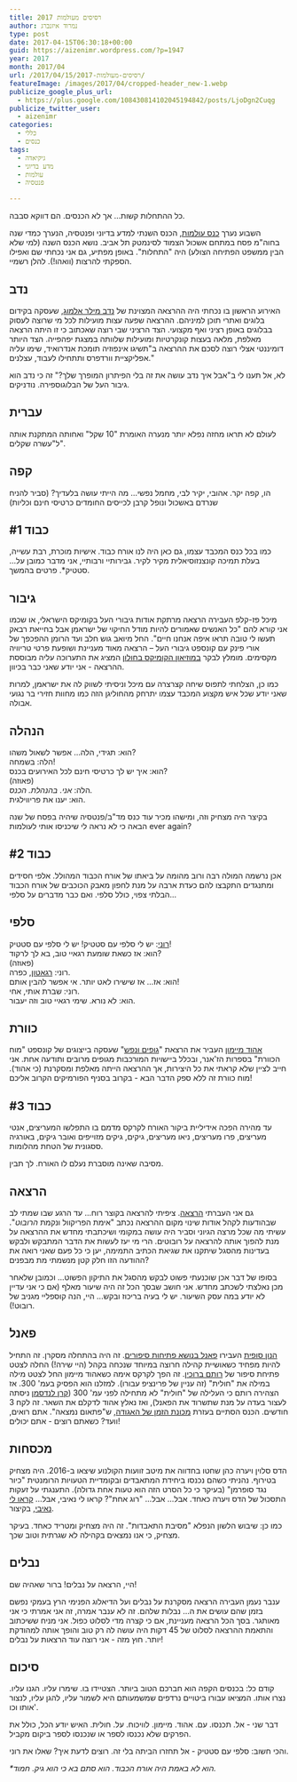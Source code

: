 ```yaml
---
title: רסיסים מעולמות 2017
author: נמרוד איזנברג
type: post
date: 2017-04-15T06:30:18+00:00
guid: https://aizenimr.wordpress.com/?p=1947
year: 2017
month: 2017/04
url: /2017/04/15/רסיסים-מעולמות-2017/
featureImage: /images/2017/04/cropped-header_new-1.webp
publicize_google_plus_url:
  - https://plus.google.com/108430814102045194842/posts/LjoDgn2Cuqg
publicize_twitter_user:
  - aizenimr
categories:
  - כללי
  - כנסים
tags:
  - גיקיאדה
  - מדע בדיוני
  - עולמות
  - פנטסיה

---
```

כל ההתחלות קשות… אך לא הכנסים. הם דווקא סבבה.

השבוע נערך [כנס עולמות](http://2017.olamot-con.org.il/), הכנס השנתי למדע בדיוני ופנטסיה, הנערך כמדי שנה בחוה"מ פסח במתחם אשכול הצמוד לסינמטק תל אביב. נושא הכנס השנה (למי שלא הבין ממשפט הפתיחה הצולע) היה "התחלות". באופן מפתיע, גם אני נכחתי שם ואפילו הספקתי להרצות (וואהו!). להלן רשמיי.
## נדב
האירוע הראשון בו נכחתי היה ההרצאה המצוינת של [נדב מילר אלמוג](http://www.fantastic-library.com/), שעסקה בקידום בלוגים ואתרי תוכן למיניהם. ההרצאה שפעה עצות מועילות לכל מי שרוצה לעסוק בבלוגים באופן רציני ואף מקצועי. הצד הרציני שבי רוצה שאכתוב כי זו היתה הרצאה מאלפת, מלאה בעצות קונקרטיות ומועילות שלוותה במצגת יפהפייה. הצד היותר דומיננטי אצלי רוצה לסכם את ההרצאה ב"תשיגו אינפוזיה תומכת אנדרואיד, שימו עליה אפליקציית וורדפרס ותתחילו לעבוד, עצלנים."

לא, אל תענו לי ב"אבל איך נדב עושה את זה בלי הפיתרון המופרך שלך?" זה כי נדב הוא גיבור העל של הבלוגוספירה. נודניקים.
## עברית
לעולם לא תראו מחזה נפלא יותר מנערה האומרת "10 שקל" ואחותה המתקנת אותה ל"עשרה שקלים".
## קפה
הו, קפה יקר. אהובי, יקיר לבי, מחמל נפשי… מה הייתי עושה בלעדיך? (סביר להניח שנרדם באשכול ונופל קרבן לכייסים החומדים כרטיסי חינם וכליות)
## כבוד #1
כמו בכל כנס המכבד עצמו, גם כאן היה לנו אורח כבוד. אישיות מוכרת, רבת עשייה, בעלת תמיכה קונצנזוסיאלית מקיר לקיר. גבירותיי ורבותיי, אני מדבר כמובן על… סטטיק*. פרטים בהמשך.
## גיבור
מיכל פז-קלפ העבירה הרצאה מרתקת אודות גיבורי העל בקומיקס הישראלי, או שכמו אני קורא להם "כל האנשים שאמורים להיות מודל החיקוי של ישראמן אבל בחייאת רבאק תעשו לי טובה תראו איפה אנחנו חיים". החל מיואב גוש חלב ועד הרומן ההפכפך של אורי פינק עם קונספט גיבורי העל – הרצאה מאוד מעניינת ושופעת פרטי טריוויה מקסימים. מומלץ לבקר [במוזיאון הקומיקס בחולון](http://www.cartoon.org.il/) המציג את התערוכה עליה מבוססת ההרצאה - אני יודע שאני כבר בכיוון.  

כמו כן, הצלחתי לתפוס שיחה קצרצרה עם מיכל וניסיתי לשווק לה את ישראמן, למרות שאני יודע שכל איש מקצוע המכבד עצמו יתרחק מהחוליגן הזה כמו מחוות חזירי בר נגועי אבולה.
## הנהלה
הוא: תגידי, הלה... אפשר לשאול משהו?  
הלה: בשמחה!  
הוא: איך יש לך כרטיסי חינם לכל האירועים בכנס?  
(פאוזה)  
הלה: _אני. בהנהלת. הכנס._  
הוא: יענו את פריווילגית.

בקיצר היה מצחיק וזה, ומישהו מכיר עוד כנס מד"ב/פנטסיה שיהיה בפסח של שנה הבאה כי לא נראה לי שיכניסו אותי לעולמות ever again?
## כבוד #2
אכן נרשמה המולה רבה ורוב מהומה על ביאתו של אורח הכבוד המהולל. אלפי חסידים ומתנגדים התקבצו להם כעדת ארבה על מנת לחפון מאבק הכוכבים של אורח הכבוד הבלתי צפוי, כולל סלפי. ואם כבר מדברים על סלפי...
## סלפי
[רוני](https://gelbfish.wordpress.com/): יש לי סלפי עם סטטיק! יש לי סלפי עם סטטיק!  
הוא: אז כשאת שומעת רגאיי טוב, בא לך לרקוד?  
(פאוזה)  
רוני: [רגאטון](http://shironet.mako.co.il/artist?type=lyrics&lang=1&prfid=16958&wrkid=40116), כפרה.  
הוא: אז... אז שישירו לאט יותר. אי אפשר להבין אותם!  
רוני: שברת אותי, אחי.  
הוא: לא נורא. שימי רגאיי טוב וזה יעבור.
## כוורת
[אהוד מיימון](http://my2centssf.blogspot.com) העביר את הרצאת "[גופים ונפש](http://www.olamot-con.org.il/Program/#mylightbox20357)" שעסקה בייצוגים של קונספט "מוח הכוורת" בספרות הז'אנר, ובכלל ביישויות המורכבות מגופים מרובים ותודעה אחת. אני חייב לציין שלא קראתי את כל היצירות, אך ההרצאה הייתה מאלפת ומסקרנת (כי אהוד). מוח כוורת זה ללא ספק הדבר הבא - בקרוב בסניף הפורמיקים הקרוב אליכם!
## כבוד #3
עד מהירה הפכה אידיליית ביקור האורח לקרקס מדמם בו התפלשו המעריצים, אנטי מעריצים, פרו מעריצים, ניאו מעריצים, גיקים, גיקים מזוייפים ואובר גיקים, באורגיה ססגונית של הטחת מהלומות.

מסיבה שאינה מוסברת נעלם לו האורח. לך תבין.
## הרצאה
גם אני העברתי [הרצאה](/2017/04/03/%d7%9b%d7%a0%d7%a1-%d7%9b%d7%a0%d7%a1-%d7%aa%d7%a8%d7%93%d7%95%d7%a3/). ציפיתי להרצאה בקוצר רוח... עד הרגע שבו שמתי לב שבהודעות לקהל אודות שינוי מקום ההרצאה נכתב "אימת הפריקוול ונקמת _הרובוט_". עשיתי מה שכל מרצה הגיוני וסביר היה עושה במקומי ושיכתבתי מחדש את ההרצאה על מנת להפוך אותה להרצאה על רובוטים. הרי מי יעז לעשות את הדבר המתבקש ולבקש בעדינות מהסגל שיתקנו את שגיאת הכתיב התמימה, יען כי כל פעם שאני רואה את ההודעה הזו חלק קטן מנשמתי מת מבפנים?

בסופו של דבר אכן שוכנעתי פשוט לבקש מהסגל את התיקון הפשוט... וכמובן שלאחר מכן נאלצתי לשכתב מחדש. אני חושב שבסך הכל זה היה שיעור מאלף (אם כי אני עדיין לא יודע במה עסק השיעור. יש לי בעיה בריכוז ובקש... היי, הנה קוספליי מגניב של רובוט!).
## פאנל
[הנון סופית](/2015/08/05/%d7%94%d7%95%d7%90-%d7%95%d7%94%d7%99%d7%90-2/) העבירו [פאנל בנושא פתיחות סיפורים](http://www.olamot-con.org.il/Program/#mylightbox20481). זה היה בהתחלה מסקרן. זה התחיל להיות מפחיד כשאושיית קהילה חרוצה במיוחד שנכחה בקהל (היי שירה!) החלה לצטט פתיחת סיפור של [רותם ברוכין](http://rotemwrites.com/). זה הפך לקרקס אימה כשאהוד מיימון החל לצטט מילה במילה את "חולית" (זה עניין של פרינציפ עבורו). למזלנו הוא הפסיק בעמ' 300. אז הצהירה רותם כי העלילה של "חולית" לא מתחילה לפני עמ' 300 ([קרן לנדסמן](http://www.realitybugs.me) ניסתה לעצור בעדה על מנת שתשרוד את הפאנל), ואז נאלץ אהוד לדקלם את השאר. זה לקח 3 חודשים. הכנס הסתיים בעזרת [מכונת הזמן של האגודה](/2015/10/10/%d7%90%d7%96-%d7%90%d7%99%d7%a4%d7%94-%d7%94%d7%9e%d7%9b%d7%95%d7%a0%d7%94-%d7%a7%d7%99%d7%91%d7%99%d7%a0%d7%99%d7%9e%d7%98/), ש"פתאום נמצאה". אתם רואים, וועד? כשאתם רוצים - אתם יכולים!
## מכסחות
הדס סלוין ויערה כהן שחטו בחדווה את מיטב זוועות הקולנוע שיצאו ב-2016. היה מצחיק בטירוף. נהניתי כשהם נכנסו ביחידת המתאבדים ובקומדיית הטעויות הרומנטית "כיור נגד סופרמן" (בעיקר כי כל הסרט הזה הוא טעות אחת גדולה). התענגתי על זעקות התסכול של הדס ויערה כאחד. אבל... אבל... "רוג אחת"? קראו לי נאיבי, אבל... [קראו לי נאיבי](/2016/12/20/%d7%aa%d7%a7%d7%95%d7%95%d7%94-%d7%97%d7%93%d7%a9%d7%94-%d7%95%d7%a9%d7%9e%d7%94-%d7%a8%d7%95%d7%92-%d7%90%d7%97%d7%aa/), בקיצור.

כמו כן: שיבוש הלשון הנפלא "מסיבת התאבדות". זה היה מצחיק ומטריד כאחד. בעיקר מצחיק, כי אנו נמצאים בקהילה לא שגרתית וטוב שכך.
## נבלים
היי, הרצאה על נבלים! ברור שאהיה שם!

ענבר נעמן העבירה הרצאה מסקרנת על נבלים ועל הדיאלוג הפנימי הרץ בעמקי נפשם בזמן שהם עושים את ה... נבלות שלהם. זה לא ענבר אמרה, זה אני אמרתי כי אני מאותגר. בסך הכל הרצאה מעניינת, אם כי קצרה מדי לסלוט כפול. אני מניח ששיכתוב והתאמת ההרצאה לסלוט של 45 דקות היה עושה לה רק טוב והופך אותה למהודקת יותר. חוץ מזה - אני רוצה עוד הרצאות על נבלים!
## סיכום
קודם כל: בכנסים הקפה הוא חברכם הטוב ביותר. הצטיידו בו. שימרו עליו. הגנו עליו. נצרו אותו. המציאו עבורו ביטויים נרדפים שמשמעותם היא לשמור עליו, להגן עליו, לנצור אותו וכו'.

דבר שני - אל. תכנסו. עם. אהוד. מיימון. לוויכוח. על. חולית. האיש יודע הכל, כולל את הפרקים שלא נכנסו לספר או שנכנסו לספר ביקום מקביל.

והכי חשוב: סלפי עם סטטיק - אל תחזרו הביתה בלי זה. רוצים לדעת איך? שאלו את רוני.

*\*הוא לא באמת היה אורח הכבוד. הוא סתם בא כי הוא גיק. חמוד.*